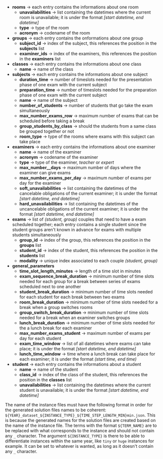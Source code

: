 * **rooms** -> each entry contains the informations about one room
  * **unavailabilities** -> list containing the datetimes where the current room is unavailable; it is under the format *[start datetime, end datetime]*
  * **type** -> type of the room
  * **acronym** -> codename of the room
* **groups** -> each entry contains the onformations about one group
  * **subject_id** -> index of the subject, this references the position in the **subjects** list
  * **examiner_ids** -> index of the examiners, this references the position in the **examiners** list
* **classes** -> each entry contains the informations about one class
  * **name** -> name of the class
* **subjects** -> each entry contains the informations about one subject
  * **duration_time** -> number of timeslots needed for the presentation phase of one exam with the current subject
  * **preparation_time** -> number of timeslots needed for the preparation phase of one exam with the current subject
  * **name** -> name of the subject
  * **number_of_students** -> number of students that go take the exam simultaneously
  * **max_number_exams_row** -> maximum number of exams that can be scheduled before taking a break
  * **group_students_by_class** -> should the students from a same class be grouped together or not
  * **room_type** -> type of the rooms where exams with this subject can take place
* **examiners** -> each entry contains the informations about one examiner
  * **name** -> name of the examiner
  * **acronym** -> codename of the examiner
  * **type** -> type of the examiner, *teacher* or *expert*
  * **max_number__days** -> maximum number of days where the examiner can give exams
  * **max_number_exams_per_day** -> maximum number of exams per day for the examiner
  * **soft_unavailabilities** -> list containing the datetimes of the cancelable obligations of the current examiner; it is under the format *[start datetime, end datetime]*
  * **hard_unavailabilities** -> list containing the datetimes of the uncancelable obligations of the current examiner; it is under the format *[start datetime, end datetime]*
* **exams** -> list of *(student, group)* couples that need to have a exam scheduled together; each entry contains a single student since the student groups aren't known in advance for exams with multiple students simultaneously
  * **group_id** -> index of the group, this references the position in the **groups** list
  * **student_id** -> index of the student, this references the position in the **students** list
  * **modality** -> unique index associated to each couple *(student, group)*
* **general_parameters**
  * **time_slot_length_minutes** -> length of a time slot in minutes
  * **exam_sequence_break_duration** -> minimum number of time slots needed for each group for a break between series of exams scheduled next to one another
  * **student_break_duration** -> minimum number of time slots needed for each student for each break between two exams
  * **room_break_duration** -> minimum number of time slots needed for a break when a group switches rooms
  * **group_switch_break_duration** -> minimum number of time slots needed for a break when an examiner switches groups
  * **lunch_break_duration** -> minimum number of time slots needed for the a lunch break for each examiner
  * **max_number_exams_student** -> maximum number of exams per day for each student
  * **exam_time_window** -> list of all datetimes where exams can take place; it is under the format *[start datetime, end datetime]*
  * **lunch_time_window** -> time where a lunch break can take place for each examiner; it is under the format *(start time, end time)*
* **student** -> each entry contains the informations about a student
  * **name** -> name of the student
  * **class_id** -> index of the class of the student, this references the position in the **classes** list
  * **unavailabilities** -> list containing the datetimes where the current student is unavailable; it is under the format *[start datetime, end datetime]*

The name of the instance files must have the following format in order for the generated solution files names to be coherent: `${YEAR}_dataset_${INSTANCE_TYPE}_${TIME_STEP_LENGTH_MIN}min.json`. This is because the generated names for the solution files are created based on the name of the instance file. The terms with the format `${TERM_NAME}` are to be replaced with what corresponds to the instance and should not contain any `_` character. The argument `${INSTANCE_TYPE}` is there to be able to differentiate instances within the same year, like `tiny` or `huge` instances for example. It can be set to whatever is wanted, as long as it doesn't contain any `_` character.
